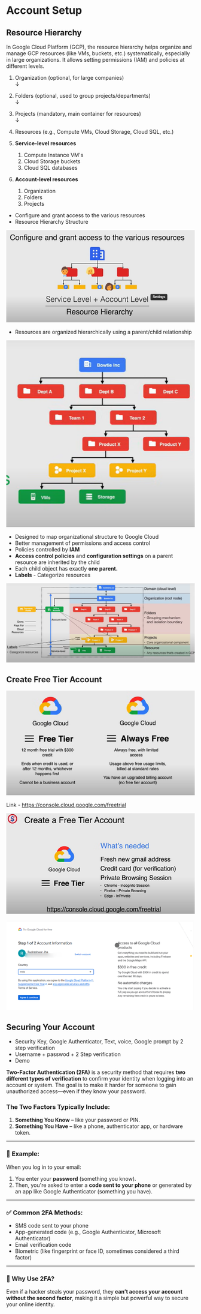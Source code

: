 # Account Setup

## Resource Hierarchy

In Google Cloud Platform (GCP), the resource hierarchy helps organize and manage GCP resources (like VMs,   buckets, etc.) systematically, especially in large organizations. It allows setting permissions (IAM) and   policies at different levels.

1. Organization (optional, for large companies)  
   ↓
2. Folders (optional, used to group projects/departments)  
   ↓
3. Projects (mandatory, main container for resources)  
   ↓
4. Resources (e.g., Compute VMs, Cloud Storage, Cloud SQL, etc.)  

1. **Service-level resources**
   1. Compute Instance VM's
   2. Cloud Storage buckets
   3. Cloud SQL databases

2. **Account-level resources**
   1. Organization
   2. Folders
   3. Projects

* Configure and grant access to the various resources
* Resource Hierarchy Structure

![alt text](image-10.png)

* Resources are organized hierarchically using a parent/child relationship

![alt text](image-11.png)

* Designed to map organizational structure to Google Cloud
* Better management of permissions and access control
* Policies controlled by **IAM**
* **Access control policies** and **configuration settings** on a parent resource are inherited by the child
* Each child object has exactly **one parent.**
* **Labels** - Categorize resources

![alt text](image-12.png)

## Create Free Tier Account

![alt text](image-13.png)

Link - https://console.cloud.google.com/freetrial

![alt text](image-14.png)


![alt text](image-15.png)

## Securing Your Account 

* Security Key, Google Authenticator, Text, voice, Google prompt by 2 step verification
* Username + passwod + 2 Step verification
* Demo

**Two-Factor Authentication (2FA)** is a security method that requires **two different types of verification** to confirm your identity when logging into an account or system. The goal is to make it harder for someone to gain unauthorized access—even if they know your password.

### The Two Factors Typically Include:

1. **Something You Know** – like your password or PIN.
2. **Something You Have** – like a phone, authenticator app, or hardware token.

---

### 🔐 Example:

When you log in to your email:

1. You enter your **password** (something you know).
2. Then, you're asked to enter a **code sent to your phone** or generated by an app like Google Authenticator (something you have).

---

### ✅ Common 2FA Methods:

* SMS code sent to your phone
* App-generated code (e.g., Google Authenticator, Microsoft Authenticator)
* Email verification code
* Biometric (like fingerprint or face ID, sometimes considered a third factor)

---

### 🚀 Why Use 2FA?

Even if a hacker steals your password, they **can’t access your account without the second factor**, making it a simple but powerful way to secure your online identity.
